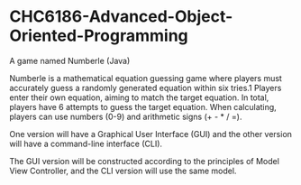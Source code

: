 # CHC6186-Advanced-Object-Oriented-Programming
A game named Numberle (Java)

Numberle is a mathematical equation guessing game where players must accurately guess a randomly generated equation within six tries.1 Players enter their own equation, aiming to match the target equation. In total, players have 6 attempts to guess the target equation. When calculating, players can use numbers (0-9) and arithmetic signs (+ - * / =).

One version will have a Graphical User Interface (GUI) and the other version will have a command-line interface (CLI). 

The GUI version will be constructed according to the principles of Model View Controller, and the CLI version will use the same model. 
